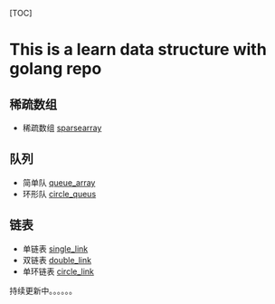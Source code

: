 [TOC]


# This is a learn data structure with golang repo
## 稀疏数组 
- 稀疏数组 [sparsearray](https://github.com/miiniper/data_structure/blob/master/sparsearray.go)
## 队列
-  简单队 [queue_array](https://github.com/miiniper/data_structure/blob/master/queuearray.go)
-  环形队 [circle_queus](https://github.com/miiniper/data_structure/blob/master/circle_queue.go)
## 链表
-  单链表 [single_link](https://github.com/miiniper/data_structure/blob/master/single_link.go)
-  双链表 [double_link](https://github.com/miiniper/data_structure/blob/master/double_link.go)
-  单环链表 [circle_link](https://github.com/miiniper/data_structure/blob/master/circle_link.go)


持续更新中。。。。。。



